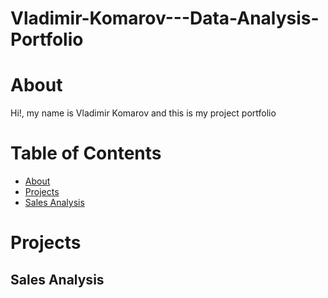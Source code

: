 # Vladimir-Komarov---Data-Analysis-Portfolio

# About 

Hi!, my name is Vladimir Komarov and this is my project portfolio 


# Table of Contents
- [About](#section-1)
- [Projects](#section-2)
- [Sales Analysis](#subsection-21)
<!-- The rest of your content goes here -->


# Projects
## Sales Analysis
